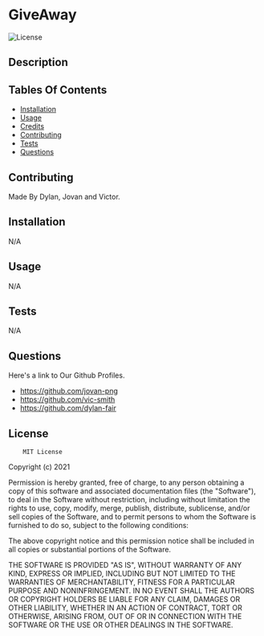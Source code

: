 # GiveAway

![License](https://img.shields.io/badge/MIT-blue)

## Description

## Tables Of Contents

- [Installation](#installation)
- [Usage](#usage)
- [Credits](#credits)
- [Contributing](#Contributing)
- [Tests](#Tests)
- [Questions](#Questions)

## Contributing

Made By Dylan, Jovan and Victor.

## Installation

N/A

## Usage

N/A

## Tests

N/A

## Questions

Here's a link to Our Github Profiles.
- https://github.com/jovan-png
- https://github.com/vic-smith
- https://github.com/dylan-fair

## License

        MIT License

Copyright (c) 2021

Permission is hereby granted, free of charge, to any person obtaining a copy
of this software and associated documentation files (the "Software"), to deal
in the Software without restriction, including without limitation the rights
to use, copy, modify, merge, publish, distribute, sublicense, and/or sell
copies of the Software, and to permit persons to whom the Software is
furnished to do so, subject to the following conditions:

The above copyright notice and this permission notice shall be included in all
copies or substantial portions of the Software.

THE SOFTWARE IS PROVIDED "AS IS", WITHOUT WARRANTY OF ANY KIND, EXPRESS OR
IMPLIED, INCLUDING BUT NOT LIMITED TO THE WARRANTIES OF MERCHANTABILITY,
FITNESS FOR A PARTICULAR PURPOSE AND NONINFRINGEMENT. IN NO EVENT SHALL THE
AUTHORS OR COPYRIGHT HOLDERS BE LIABLE FOR ANY CLAIM, DAMAGES OR OTHER
LIABILITY, WHETHER IN AN ACTION OF CONTRACT, TORT OR OTHERWISE, ARISING FROM,
OUT OF OR IN CONNECTION WITH THE SOFTWARE OR THE USE OR OTHER DEALINGS IN THE
SOFTWARE.
